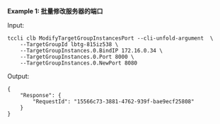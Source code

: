 **Example 1: 批量修改服务器的端口**



Input: 

```
tccli clb ModifyTargetGroupInstancesPort --cli-unfold-argument  \
    --TargetGroupId lbtg-815iz538 \
    --TargetGroupInstances.0.BindIP 172.16.0.34 \
    --TargetGroupInstances.0.Port 8000 \
    --TargetGroupInstances.0.NewPort 8080
```

Output: 
```
{
    "Response": {
        "RequestId": "15566c73-3881-4762-939f-bae9ecf25808"
    }
}
```

